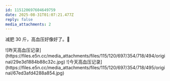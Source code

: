 ```yaml
---
id: 115120697604649759
date: 2025-08-31T01:07:21.477Z
reply: false
media_attachments: 2
---
```


<p>减肥 30 斤，高血压好像好了。🤔</p>
![昨天高血压记录](https://files.e5n.cc/media_attachments/files/115/120/697/354/718/494/original/29e3d1884b88c32c.jpg)
![今天高血压记录](https://files.e5n.cc/media_attachments/files/115/120/697/354/718/495/original/67ed3afd4288a854.jpg)
